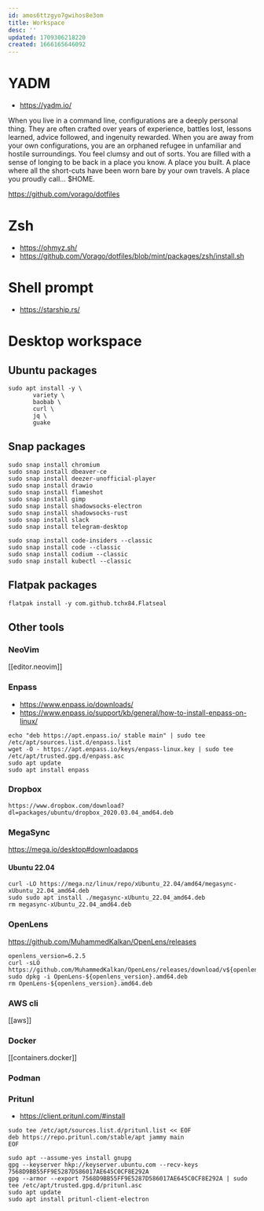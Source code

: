 ```yaml
---
id: amos6ttzgyo7gwihos8e3om
title: Workspace
desc: ''
updated: 1709306218220
created: 1666165646092
---
```


# YADM

* https://yadm.io/

When you live in a command line, configurations are a deeply personal thing. They are often crafted over years of experience, battles lost, lessons learned, advice followed, and ingenuity rewarded. When you are away from your own configurations, you are an orphaned refugee in unfamiliar and hostile surroundings. You feel clumsy and out of sorts. You are filled with a sense of longing to be back in a place you know. A place you built. A place where all the short-cuts have been worn bare by your own travels. A place you proudly call… $HOME. 

https://github.com/vorago/dotfiles

# Zsh

* https://ohmyz.sh/
* https://github.com/Vorago/dotfiles/blob/mint/packages/zsh/install.sh

# Shell prompt

* https://starship.rs/

# Desktop workspace

## Ubuntu packages

```
sudo apt install -y \
       variety \
       baobab \
       curl \
       jq \
       guake
```

## Snap packages

```
sudo snap install chromium
sudo snap install dbeaver-ce
sudo snap install deezer-unofficial-player
sudo snap install drawio
sudo snap install flameshot 
sudo snap install gimp
sudo snap install shadowsocks-electron
sudo snap install shadowsocks-rust
sudo snap install slack
sudo snap install telegram-desktop

sudo snap install code-insiders --classic 
sudo snap install code --classic 
sudo snap install codium --classic 
sudo snap install kubectl --classic 
```

## Flatpak packages

```
flatpak install -y com.github.tchx84.Flatseal
```

## Other tools

### NeoVim

[[editor.neovim]]

### Enpass

* https://www.enpass.io/downloads/
* https://www.enpass.io/support/kb/general/how-to-install-enpass-on-linux/

```
echo "deb https://apt.enpass.io/ stable main" | sudo tee /etc/apt/sources.list.d/enpass.list
wget -O - https://apt.enpass.io/keys/enpass-linux.key | sudo tee /etc/apt/trusted.gpg.d/enpass.asc
sudo apt update
sudo apt install enpass
```

### Dropbox

```
https://www.dropbox.com/download?dl=packages/ubuntu/dropbox_2020.03.04_amd64.deb
```

### MegaSync

https://mega.io/desktop#downloadapps

#### Ubuntu 22.04

```
curl -LO https://mega.nz/linux/repo/xUbuntu_22.04/amd64/megasync-xUbuntu_22.04_amd64.deb
sudo sudo apt install ./megasync-xUbuntu_22.04_amd64.deb
rm megasync-xUbuntu_22.04_amd64.deb
```

### OpenLens

https://github.com/MuhammedKalkan/OpenLens/releases

```
openlens_version=6.2.5
curl -sLO https://github.com/MuhammedKalkan/OpenLens/releases/download/v${openlens_version}/OpenLens-${openlens_version}.amd64.deb
sudo dpkg -i OpenLens-${openlens_version}.amd64.deb
rm OpenLens-${openlens_version}.amd64.deb
```

### AWS cli

[[aws]]

### Docker

[[containers.docker]]

### Podman


### Pritunl

* https://client.pritunl.com/#install

```
sudo tee /etc/apt/sources.list.d/pritunl.list << EOF
deb https://repo.pritunl.com/stable/apt jammy main
EOF

sudo apt --assume-yes install gnupg
gpg --keyserver hkp://keyserver.ubuntu.com --recv-keys 7568D9BB55FF9E5287D586017AE645C0CF8E292A
gpg --armor --export 7568D9BB55FF9E5287D586017AE645C0CF8E292A | sudo tee /etc/apt/trusted.gpg.d/pritunl.asc
sudo apt update
sudo apt install pritunl-client-electron
```